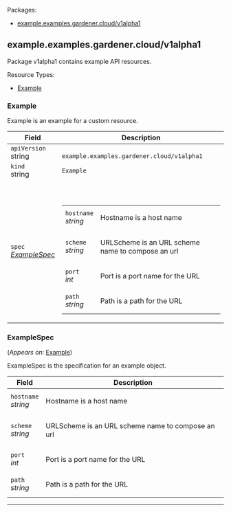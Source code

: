 <p>Packages:</p>
<ul>
<li>
<a href="#example.examples.gardener.cloud%2fv1alpha1">example.examples.gardener.cloud/v1alpha1</a>
</li>
</ul>
<h2 id="example.examples.gardener.cloud/v1alpha1">example.examples.gardener.cloud/v1alpha1</h2>
<p>
<p>Package v1alpha1 contains example API resources.</p>
</p>
Resource Types:
<ul><li>
<a href="#example.examples.gardener.cloud/v1alpha1.Example">Example</a>
</li></ul>
<h3 id="example.examples.gardener.cloud/v1alpha1.Example">Example
</h3>
<p>
<p>Example is an example for a custom resource.</p>
</p>
<table>
<thead>
<tr>
<th>Field</th>
<th>Description</th>
</tr>
</thead>
<tbody>
<tr>
<td>
<code>apiVersion</code></br>
string</td>
<td>
<code>
example.examples.gardener.cloud/v1alpha1
</code>
</td>
</tr>
<tr>
<td>
<code>kind</code></br>
string
</td>
<td><code>Example</code></td>
</tr>
<tr>
<td>
<code>spec</code></br>
<em>
<a href="#example.examples.gardener.cloud/v1alpha1.ExampleSpec">
ExampleSpec
</a>
</em>
</td>
<td>
<br/>
<br/>
<table>
<tr>
<td>
<code>hostname</code></br>
<em>
string
</em>
</td>
<td>
<p>Hostname is a host name</p>
</td>
</tr>
<tr>
<td>
<code>scheme</code></br>
<em>
string
</em>
</td>
<td>
<p>URLScheme is an URL scheme name to compose an url</p>
</td>
</tr>
<tr>
<td>
<code>port</code></br>
<em>
int
</em>
</td>
<td>
<p>Port is a port name for the URL</p>
</td>
</tr>
<tr>
<td>
<code>path</code></br>
<em>
string
</em>
</td>
<td>
<p>Path is a path for the URL</p>
</td>
</tr>
</table>
</td>
</tr>
</tbody>
</table>
<h3 id="example.examples.gardener.cloud/v1alpha1.ExampleSpec">ExampleSpec
</h3>
<p>
(<em>Appears on:</em>
<a href="#example.examples.gardener.cloud/v1alpha1.Example">Example</a>)
</p>
<p>
<p>ExampleSpec is  the specification for an example object.</p>
</p>
<table>
<thead>
<tr>
<th>Field</th>
<th>Description</th>
</tr>
</thead>
<tbody>
<tr>
<td>
<code>hostname</code></br>
<em>
string
</em>
</td>
<td>
<p>Hostname is a host name</p>
</td>
</tr>
<tr>
<td>
<code>scheme</code></br>
<em>
string
</em>
</td>
<td>
<p>URLScheme is an URL scheme name to compose an url</p>
</td>
</tr>
<tr>
<td>
<code>port</code></br>
<em>
int
</em>
</td>
<td>
<p>Port is a port name for the URL</p>
</td>
</tr>
<tr>
<td>
<code>path</code></br>
<em>
string
</em>
</td>
<td>
<p>Path is a path for the URL</p>
</td>
</tr>
</tbody>
</table>
<hr/>

